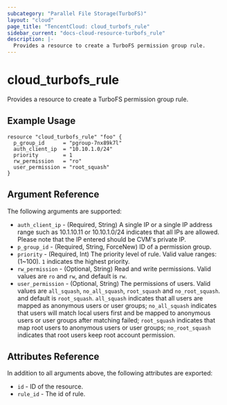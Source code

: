 ```yaml
---
subcategory: "Parallel File Storage(TurboFS)"
layout: "cloud"
page_title: "TencentCloud: cloud_turbofs_rule"
sidebar_current: "docs-cloud-resource-turbofs_rule"
description: |-
  Provides a resource to create a TurboFS permission group rule.
---
```


# cloud_turbofs_rule

Provides a resource to create a TurboFS permission group rule.

## Example Usage

```hcl
resource "cloud_turbofs_rule" "foo" {
  p_group_id      = "pgroup-7nx89k7l"
  auth_client_ip  = "10.10.1.0/24"
  priority        = 1
  rw_permission   = "ro"
  user_permission = "root_squash"
}
```

## Argument Reference

The following arguments are supported:

* `auth_client_ip` - (Required, String) A single IP or a single IP address range such as 10.1.10.11 or 10.10.1.0/24 indicates that all IPs are allowed. Please note that the IP entered should be CVM's private IP.
* `p_group_id` - (Required, String, ForceNew) ID of a permission group.
* `priority` - (Required, Int) The priority level of rule. Valid value ranges: (1~100). `1` indicates the highest priority.
* `rw_permission` - (Optional, String) Read and write permissions. Valid values are `ro` and `rw`, and default is `rw`.
* `user_permission` - (Optional, String) The permissions of users. Valid values are `all_squash`, `no_all_squash`, `root_squash` and `no_root_squash`. and default is `root_squash`. `all_squash` indicates that all users are mapped as anonymous users or user groups; `no_all_squash` indicates that users will match local users first and be mapped to anonymous users or user groups after matching failed; `root_squash` indicates that map root users to anonymous users or user groups; `no_root_squash` indicates that root users keep root account permission.

## Attributes Reference

In addition to all arguments above, the following attributes are exported:

* `id` - ID of the resource.
* `rule_id` - The id of rule.


